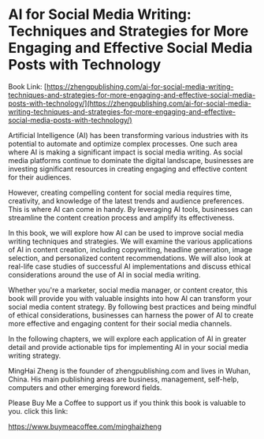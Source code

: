 # AI for Social Media Writing: Techniques and Strategies for More Engaging and Effective Social Media Posts with Technology

Book Link: [https://zhengpublishing.com/ai-for-social-media-writing-techniques-and-strategies-for-more-engaging-and-effective-social-media-posts-with-technology/](https://zhengpublishing.com/ai-for-social-media-writing-techniques-and-strategies-for-more-engaging-and-effective-social-media-posts-with-technology/)

Artificial Intelligence (AI) has been transforming various industries with its potential to automate and optimize complex processes. One such area where AI is making a significant impact is social media writing. As social media platforms continue to dominate the digital landscape, businesses are investing significant resources in creating engaging and effective content for their audiences.

However, creating compelling content for social media requires time, creativity, and knowledge of the latest trends and audience preferences. This is where AI can come in handy. By leveraging AI tools, businesses can streamline the content creation process and amplify its effectiveness.

In this book, we will explore how AI can be used to improve social media writing techniques and strategies. We will examine the various applications of AI in content creation, including copywriting, headline generation, image selection, and personalized content recommendations. We will also look at real-life case studies of successful AI implementations and discuss ethical considerations around the use of AI in social media writing.

Whether you're a marketer, social media manager, or content creator, this book will provide you with valuable insights into how AI can transform your social media content strategy. By following best practices and being mindful of ethical considerations, businesses can harness the power of AI to create more effective and engaging content for their social media channels.

In the following chapters, we will explore each application of AI in greater detail and provide actionable tips for implementing AI in your social media writing strategy.

MingHai Zheng is the founder of zhengpublishing.com and lives in Wuhan, China. His main publishing areas are business, management, self-help, computers and other emerging foreword fields.

Please Buy Me a Coffee to support us if you think this book is valuable to you. click this link:

https://www.buymeacoffee.com/minghaizheng
